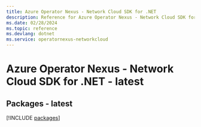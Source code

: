 ```yaml
---
title: Azure Operator Nexus - Network Cloud SDK for .NET
description: Reference for Azure Operator Nexus - Network Cloud SDK for .NET
ms.date: 02/28/2024
ms.topic: reference
ms.devlang: dotnet
ms.service: operatornexus-networkcloud
---
```

# Azure Operator Nexus - Network Cloud SDK for .NET - latest
## Packages - latest
[!INCLUDE [packages](operator-nexus---network-cloud-index.md)]